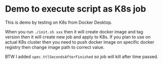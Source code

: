 # Demo to execute script as K8s job

This is demo by testing on K8s from Docker Desktop.

When you run `./init.sh xxx` then it will create docker image and tag version then it will create new job and apply to K8s. If you plan to use on actual K8s cluster then you need to push docker image on specific docker registry then change image path to correct value.

BTW I added `spec.ttlSecondsAfterFinished` so job will kill after time passed.
